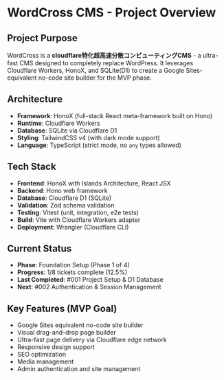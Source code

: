 # WordCross CMS - Project Overview

## Project Purpose
WordCross is a **cloudflare特化超高速分散コンピューティングCMS** - a ultra-fast CMS designed to completely replace WordPress. It leverages Cloudflare Workers, HonoX, and SQLite(D1) to create a Google Sites-equivalent no-code site builder for the MVP phase.

## Architecture
- **Framework**: HonoX (full-stack React meta-framework built on Hono)
- **Runtime**: Cloudflare Workers 
- **Database**: SQLite via Cloudflare D1
- **Styling**: TailwindCSS v4 (with dark mode support)
- **Language**: TypeScript (strict mode, no `any` types allowed)

## Tech Stack
- **Frontend**: HonoX with Islands Architecture, React JSX
- **Backend**: Hono web framework
- **Database**: Cloudflare D1 (SQLite)
- **Validation**: Zod schema validation
- **Testing**: Vitest (unit, integration, e2e tests)
- **Build**: Vite with Cloudflare Workers adapter
- **Deployment**: Wrangler (Cloudflare CLI)

## Current Status
- **Phase**: Foundation Setup (Phase 1 of 4)
- **Progress**: 1/8 tickets complete (12.5%)
- **Last Completed**: #001 Project Setup & D1 Database
- **Next**: #002 Authentication & Session Management

## Key Features (MVP Goal)
- Google Sites equivalent no-code site builder
- Visual drag-and-drop page builder
- Ultra-fast page delivery via Cloudflare edge network
- Responsive design support
- SEO optimization
- Media management
- Admin authentication and site management